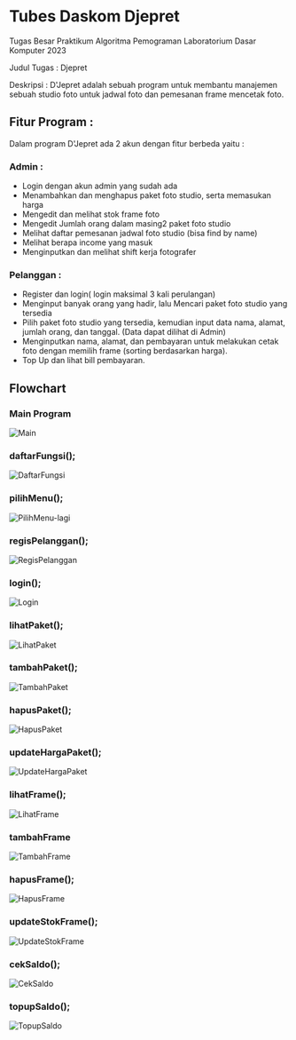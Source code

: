 # Tubes Daskom Djepret
Tugas Besar Praktikum Algoritma Pemograman Laboratorium Dasar Komputer 2023

Judul Tugas : Djepret

Deskripsi : D'Jepret adalah sebuah program untuk membantu manajemen sebuah studio foto untuk jadwal foto dan pemesanan frame mencetak foto.

## Fitur Program :
Dalam program D'Jepret ada 2 akun dengan fitur berbeda yaitu :
### Admin :
- Login dengan akun admin yang sudah ada 
- Menambahkan dan menghapus paket foto studio, serta memasukan harga 
- Mengedit dan melihat stok frame foto 
- Mengedit Jumlah orang dalam masing2 paket foto studio 
- Melihat daftar pemesanan jadwal foto studio (bisa find by name) 
- Melihat berapa income yang masuk 
- Menginputkan dan melihat shift kerja fotografer 
### Pelanggan :
- Register dan login( login maksimal 3 kali perulangan) 
- Menginput banyak orang yang hadir, lalu Mencari paket foto studio yang tersedia 
- Pilih paket foto studio yang tersedia, kemudian input data nama, alamat, jumlah orang, dan tanggal. (Data dapat dilihat di Admin) 
- Menginputkan nama, alamat, dan pembayaran untuk melakukan cetak foto dengan memilih frame (sorting berdasarkan harga). 
- Top Up dan lihat bill pembayaran.

## Flowchart

### Main Program
![Main](https://github.com/ega24/tubes-daskom-djepret/assets/75112508/4fbdb3e9-2343-487e-9783-bed87e06be48)

### daftarFungsi();
![DaftarFungsi](https://github.com/ega24/tubes-daskom-djepret/assets/75112508/ec559d66-6a43-4493-91bf-35a23b61efd9)

### pilihMenu();
<!-- ![PilihMenu](https://github.com/ega24/tubes-daskom-djepret/assets/75112508/163e17d5-a66b-4279-af21-b34c02d6cbce) -->
![PilihMenu-lagi](https://github.com/ega24/tubes-daskom-djepret/assets/75112508/e43b5ef3-1ab8-4e6e-9a46-d569b4bf5ad1)

### regisPelanggan();
![RegisPelanggan](https://github.com/ega24/tubes-daskom-djepret/assets/75112508/dd073f1d-9453-44fd-a98d-9a3050b145ed)

### login();
![Login](https://github.com/ega24/tubes-daskom-djepret/assets/75112508/e0312b4b-6b27-417e-9942-2326be045084)

### lihatPaket();
![LihatPaket](https://github.com/ega24/tubes-daskom-djepret/assets/75112508/bcff8549-129c-4657-8ffc-dff8104977c2)

### tambahPaket();
![TambahPaket](https://github.com/ega24/tubes-daskom-djepret/assets/75112508/af11344c-5855-422e-82d5-c4ff05400084)

### hapusPaket();
![HapusPaket](https://github.com/ega24/tubes-daskom-djepret/assets/75112508/c924dfba-bc78-4a4d-ac4a-b63c70c2cbe1)

### updateHargaPaket();
![UpdateHargaPaket](https://github.com/ega24/tubes-daskom-djepret/assets/75112508/2be8a699-7a50-4c00-930c-51d614d99530)

### lihatFrame();
![LihatFrame](https://github.com/ega24/tubes-daskom-djepret/assets/75112508/64a01348-d96f-4b51-a931-babd5aab08b9)

### tambahFrame
![TambahFrame](https://github.com/ega24/tubes-daskom-djepret/assets/75112508/11ef7128-2a05-40db-b50b-233acc7aefe5)

### hapusFrame();
![HapusFrame](https://github.com/ega24/tubes-daskom-djepret/assets/75112508/754aed1c-bd38-4a65-86ee-4c51c83b03f4)

### updateStokFrame();
![UpdateStokFrame](https://github.com/ega24/tubes-daskom-djepret/assets/75112508/57e917ce-c61f-43a3-8da8-61b9b499ab99)

### cekSaldo();
![CekSaldo](https://github.com/ega24/tubes-daskom-djepret/assets/75112508/1c8e5655-7bfc-4e35-846c-94d084e256c8)

### topupSaldo();
![TopupSaldo](https://github.com/ega24/tubes-daskom-djepret/assets/75112508/a9b5eeff-32c0-4d9a-807d-949ec8dbd112)










